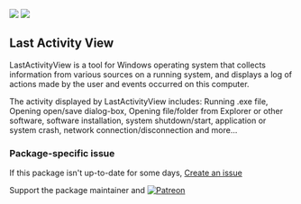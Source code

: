 [![](https://img.shields.io/chocolatey/v/lastactivityview?color=green&label=lastactivityview)](https://chocolatey.org/packages/lastactivityview) [![](https://img.shields.io/chocolatey/dt/lastactivityview)](https://chocolatey.org/packages/lastactivityview)

## Last Activity View
LastActivityView is a tool for Windows operating system that collects information from various sources
on a running system, and displays a log of actions made by the user and events occurred on this computer.

The activity displayed by LastActivityView includes: Running .exe file, Opening open/save dialog-box,
Opening file/folder from Explorer or other software, software installation, system shutdown/start,
application or system crash, network connection/disconnection and more...

### Package-specific issue
If this package isn't up-to-date for some days, [Create an issue](https://github.com/tunisiano187/Chocolatey-packages/issues/new/choose)

Support the package maintainer and [![Patreon](https://cdn.jsdelivr.net/gh/tunisiano187/Chocolatey-packages@d15c4e19c709e7148588d4523ffc6dd3cd3c7e5e/icons/patreon.png)](https://www.patreon.com/tunisiano)
